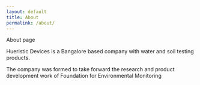 ```yaml
---
layout: default
title: About
permalink: /about/
---
```


About page

Hueristic Devices is a Bangalore based company with water and soil testing products.

The company was formed to take forward the research and product development work of Foundation for Environmental Monitoring
